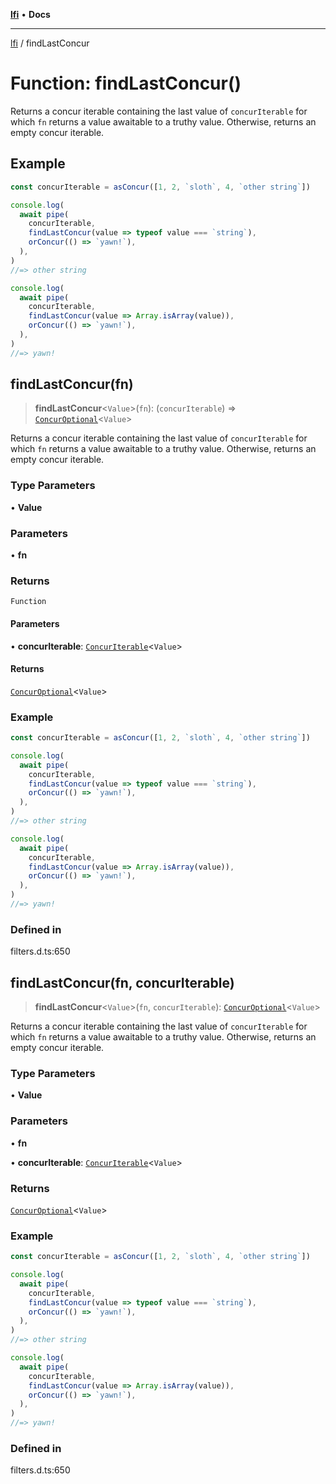 [**lfi**](../readme.md) • **Docs**

***

[lfi](../globals.md) / findLastConcur

# Function: findLastConcur()

Returns a concur iterable containing the last value of `concurIterable` for
which `fn` returns a value awaitable to a truthy value. Otherwise, returns an
empty concur iterable.

## Example

```js
const concurIterable = asConcur([1, 2, `sloth`, 4, `other string`])

console.log(
  await pipe(
    concurIterable,
    findLastConcur(value => typeof value === `string`),
    orConcur(() => `yawn!`),
  ),
)
//=> other string

console.log(
  await pipe(
    concurIterable,
    findLastConcur(value => Array.isArray(value)),
    orConcur(() => `yawn!`),
  ),
)
//=> yawn!
```

## findLastConcur(fn)

> **findLastConcur**\<`Value`\>(`fn`): (`concurIterable`) => [`ConcurOptional`](../type-aliases/ConcurOptional.md)\<`Value`\>

Returns a concur iterable containing the last value of `concurIterable` for
which `fn` returns a value awaitable to a truthy value. Otherwise, returns an
empty concur iterable.

### Type Parameters

• **Value**

### Parameters

• **fn**

### Returns

`Function`

#### Parameters

• **concurIterable**: [`ConcurIterable`](../type-aliases/ConcurIterable.md)\<`Value`\>

#### Returns

[`ConcurOptional`](../type-aliases/ConcurOptional.md)\<`Value`\>

### Example

```js
const concurIterable = asConcur([1, 2, `sloth`, 4, `other string`])

console.log(
  await pipe(
    concurIterable,
    findLastConcur(value => typeof value === `string`),
    orConcur(() => `yawn!`),
  ),
)
//=> other string

console.log(
  await pipe(
    concurIterable,
    findLastConcur(value => Array.isArray(value)),
    orConcur(() => `yawn!`),
  ),
)
//=> yawn!
```

### Defined in

filters.d.ts:650

## findLastConcur(fn, concurIterable)

> **findLastConcur**\<`Value`\>(`fn`, `concurIterable`): [`ConcurOptional`](../type-aliases/ConcurOptional.md)\<`Value`\>

Returns a concur iterable containing the last value of `concurIterable` for
which `fn` returns a value awaitable to a truthy value. Otherwise, returns an
empty concur iterable.

### Type Parameters

• **Value**

### Parameters

• **fn**

• **concurIterable**: [`ConcurIterable`](../type-aliases/ConcurIterable.md)\<`Value`\>

### Returns

[`ConcurOptional`](../type-aliases/ConcurOptional.md)\<`Value`\>

### Example

```js
const concurIterable = asConcur([1, 2, `sloth`, 4, `other string`])

console.log(
  await pipe(
    concurIterable,
    findLastConcur(value => typeof value === `string`),
    orConcur(() => `yawn!`),
  ),
)
//=> other string

console.log(
  await pipe(
    concurIterable,
    findLastConcur(value => Array.isArray(value)),
    orConcur(() => `yawn!`),
  ),
)
//=> yawn!
```

### Defined in

filters.d.ts:650
